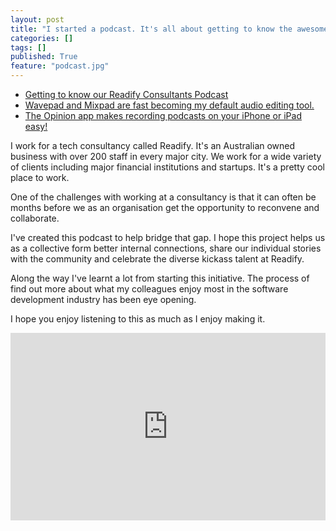 ```yaml
---
layout: post
title: "I started a podcast. It's all about getting to know the awesome people I work with at Readify."
categories: []
tags: []
published: True
feature: "podcast.jpg"
---
```

- [Getting to know our Readify Consultants Podcast](https://soundcloud.com/kahne-raja/sets/getting-to-know-our-readify)
- [Wavepad and Mixpad are fast becoming my default audio editing tool.](http://www.nch.com.au/software/audio.html)
- [The Opinion app makes recording podcasts on your iPhone or iPad easy!](http://lifehacker.com/opinion-makes-recording-podcasts-on-your-iphone-or-ipad-1691701049)

I work for a tech consultancy called Readify. It's an Australian owned business with over 200 staff in every major city. We work for a wide variety of clients including major financial institutions and startups. It's a pretty cool place to work.

One of the challenges with working at a consultancy is that it can often be months before we as an organisation get the opportunity to reconvene and collaborate.

I've created this podcast to help bridge that gap. I hope this project helps us as a collective form better internal connections, share our individual stories with the community and celebrate the diverse kickass talent at Readify.

Along the way I've learnt a lot from starting this initiative. The process of find out more about what my colleagues enjoy most in the software development industry has been eye opening.

I hope you enjoy listening to this as much as I enjoy making it.

<iframe width="100%" height="300" scrolling="no" frameborder="no" src="https://w.soundcloud.com/player/?url=https%3A//api.soundcloud.com/playlists/194321128&amp;auto_play=false&amp;hide_related=false&amp;show_comments=true&amp;show_user=true&amp;show_reposts=false&amp;visual=true"></iframe>
